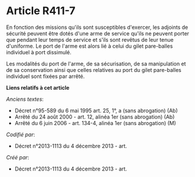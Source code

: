 # Article R411-7

En fonction des missions qu'ils sont susceptibles d'exercer, les adjoints de sécurité peuvent être dotés d'une arme de
service qu'ils ne peuvent porter que pendant leur temps de service et s'ils sont revêtus de leur tenue d'uniforme. Le port de
l'arme est alors lié à celui du gilet pare-balles individuel à port dissimulé.

Les modalités du port de l'arme, de sa sécurisation, de sa manipulation et de sa conservation ainsi que celles relatives au
port du gilet pare-balles individuel sont fixées par arrêté.

**Liens relatifs à cet article**

_Anciens textes_:

  - Décret n°95-589 du 6 mai 1995 art. 25, 1°, a (sans abrogation) (Ab)
  - Arrêté du 24 août 2000 - art. 12, alinéa 1er (sans abrogation) (Ab)
  - Arrêté du 6 juin 2006 - art. 134-4, alinéa 1er (sans abrogation) (M)

_Codifié par_:

  - Décret n°2013-1113 du 4 décembre 2013 - art.

_Créé par_:

  - Décret n°2013-1113 du 4 décembre 2013 - art.
